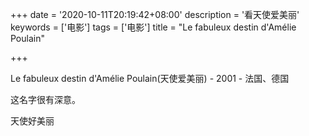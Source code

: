 +++
date = '2020-10-11T20:19:42+08:00'
description = '看天使爱美丽'
keywords = ['电影']
tags = ['电影']
title = "Le fabuleux destin d'Amélie Poulain"

+++

Le fabuleux destin d'Amélie Poulain(天使爱美丽) - 2001 - 法国、德国

这名字很有深意。

天使好美丽
